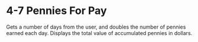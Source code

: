 # 4-7 Pennies For Pay
Gets a number of days from the user, and doubles the number of pennies earned each day. Displays the total value of accumulated pennies in dollars.
